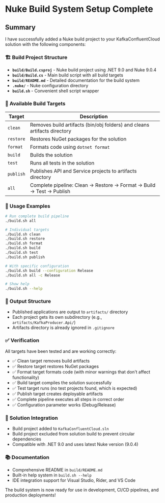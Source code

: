 # Nuke Build System Setup Complete

## Summary

I have successfully added a Nuke build project to your KafkaConfluentCloud solution with the following components:

### 🏗️ Build Project Structure
- **`build/Build.csproj`** - Nuke build project using .NET 9.0 and Nuke 9.0.4
- **`build/Build.cs`** - Main build script with all build targets
- **`build/README.md`** - Detailed documentation for the build system
- **`.nuke/`** - Nuke configuration directory
- **`build.sh`** - Convenient shell script wrapper

### 🎯 Available Build Targets

| Target | Description |
|--------|-------------|
| `clean` | Removes build artifacts (bin/obj folders) and cleans artifacts directory |
| `restore` | Restores NuGet packages for the solution |
| `format` | Formats code using `dotnet format` |
| `build` | Builds the solution |
| `test` | Runs all tests in the solution |
| `publish` | Publishes API and Service projects to artifacts directory |
| `all` | Complete pipeline: Clean → Restore → Format → Build → Test → Publish |

### 🚀 Usage Examples

```bash
# Run complete build pipeline
./build.sh all

# Individual targets
./build.sh clean
./build.sh restore
./build.sh format
./build.sh build
./build.sh test
./build.sh publish

# With specific configuration
./build.sh build --configuration Release
./build.sh all -c Release

# Show help
./build.sh --help
```

### 📁 Output Structure
- Published applications are output to `artifacts/` directory
- Each project gets its own subdirectory (e.g., `artifacts/KafkaProducer.Api/`)
- Artifacts directory is already ignored in `.gitignore`

### ✅ Verification
All targets have been tested and are working correctly:
- ✅ Clean target removes build artifacts
- ✅ Restore target restores NuGet packages
- ✅ Format target formats code (with minor warnings that don't affect functionality)
- ✅ Build target compiles the solution successfully
- ✅ Test target runs (no test projects found, which is expected)
- ✅ Publish target creates deployable artifacts
- ✅ Complete pipeline executes all steps in correct order
- ✅ Configuration parameter works (Debug/Release)

### 🔧 Solution Integration
- Build project added to `KafkaConfluentCloud.sln`
- Build project excluded from solution build to prevent circular dependencies
- Compatible with .NET 9.0 and uses latest Nuke version (9.0.4)

### 📚 Documentation
- Comprehensive README in `build/README.md`
- Built-in help system in `build.sh --help`
- IDE integration support for Visual Studio, Rider, and VS Code

The build system is now ready for use in development, CI/CD pipelines, and production deployments!